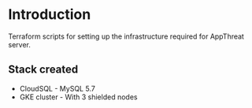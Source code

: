 # Introduction

Terraform scripts for setting up the infrastructure required for AppThreat server.

## Stack created

- CloudSQL - MySQL 5.7
- GKE cluster - With 3 shielded nodes
